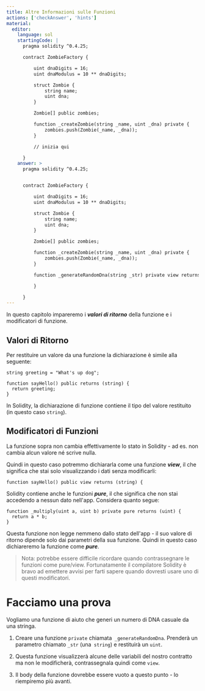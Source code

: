 ```yaml
---
title: Altre Informazioni sulle Funzioni
actions: ['checkAnswer', 'hints']
material:
  editor:
    language: sol
    startingCode: |
      pragma solidity ^0.4.25;

      contract ZombieFactory {

          uint dnaDigits = 16;
          uint dnaModulus = 10 ** dnaDigits;

          struct Zombie {
              string name;
              uint dna;
          }

          Zombie[] public zombies;

          function _createZombie(string _name, uint _dna) private {
              zombies.push(Zombie(_name, _dna));
          }

          // inizia qui

      }
    answer: >
      pragma solidity ^0.4.25;


      contract ZombieFactory {

          uint dnaDigits = 16;
          uint dnaModulus = 10 ** dnaDigits;

          struct Zombie {
              string name;
              uint dna;
          }

          Zombie[] public zombies;

          function _createZombie(string _name, uint _dna) private {
              zombies.push(Zombie(_name, _dna));
          } 

          function _generateRandomDna(string _str) private view returns (uint) {

          }

      }
---
```


In questo capitolo impareremo i **_valori di ritorno_** della funzione e i modificatori di funzione.

## Valori di Ritorno

Per restituire un valore da una funzione la dichiarazione è simile alla seguente:

```
string greeting = "What's up dog";

function sayHello() public returns (string) {
  return greeting;
}
```

In Solidity, la dichiarazione di funzione contiene il tipo del valore restituito (in questo caso `string`).

## Modificatori di Funzioni

La funzione sopra non cambia effettivamente lo stato in Solidity - ad es. non cambia alcun valore né scrive nulla.

Quindi in questo caso potremmo dichiararla come una funzione **_view_**, il che significa che stai solo visualizzando i dati senza modificarli:

```
function sayHello() public view returns (string) {
```

Solidity contiene anche le funzioni **_pure_**, il che significa che non stai accedendo a nessun dato nell'app. Considera quanto segue:

```
function _multiply(uint a, uint b) private pure returns (uint) {
  return a * b;
}
```

Questa funzione non legge nemmeno dallo stato dell'app - il suo valore di ritorno dipende solo dai parametri della sua funzione. Quindi in questo caso dichiareremo la funzione come **_pure_**.

> Nota: potrebbe essere difficile ricordare quando contrassegnare le funzioni come pure/view. Fortunatamente il compilatore Solidity è bravo ad emettere avvisi per farti sapere quando dovresti usare uno di questi modificatori.

# Facciamo una prova

Vogliamo una funzione di aiuto che generi un numero di DNA casuale da una stringa.

1. Creare una funzione `private` chiamata` _generateRandomDna`. Prenderà un parametro chiamato `_str` (una` string`) e restituirà un `uint`.

2. Questa funzione visualizzerà alcune delle variabili del nostro contratto ma non le modificherà, contrassegnala quindi come `view`.

3. Il body della funzione dovrebbe essere vuoto a questo punto - lo riempiremo più avanti.
